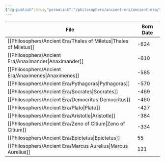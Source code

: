 ```yaml
---
{"dg-publish":true,"permalink":"/philosophers/ancient-era/ancient-era/","dgPassFrontmatter":true}
---
```



| File                                                                 | Born Date |
| -------------------------------------------------------------------- | --------- |
| [[Philosophers/Ancient Era/Thales of Miletus\|Thales of Miletus]] | -624      |
| [[Philosophers/Ancient Era/Anaximander\|Anaximander]]             | -610      |
| [[Philosophers/Ancient Era/Anaximenes\|Anaximenes]]               | -585      |
| [[Philosophers/Ancient Era/Pythagoras\|Pythagoras]]               | -570      |
| [[Philosophers/Ancient Era/Socrates\|Socrates]]                   | -469      |
| [[Philosophers/Ancient Era/Democritus\|Democritus]]               | -460      |
| [[Philosophers/Ancient Era/Plato\|Plato]]                         | -427      |
| [[Philosophers/Ancient Era/Aristotle\|Aristotle]]                 | -384      |
| [[Philosophers/Ancient Era/Zeno of Citium\|Zeno of Citium]]       | -334      |
| [[Philosophers/Ancient Era/Epictetus\|Epictetus]]                 | 55        |
| [[Philosophers/Ancient Era/Marcus Aurelius\|Marcus Aurelius]]     | 121       |

